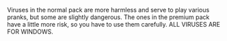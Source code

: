 Viruses in the normal pack are more harmless and serve to play various pranks, but some are slightly dangerous. 
The ones in the premium pack have a little more risk, so you have to use them carefully.
ALL VIRUSES ARE FOR WINDOWS.
